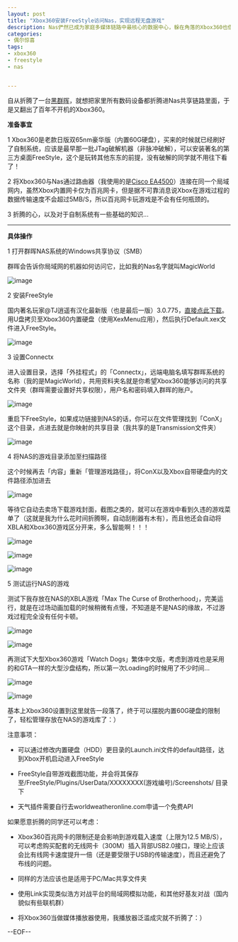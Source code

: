 ```yaml
---
layout: post
title: "Xbox360安装FreeStyle访问Nas，实现远程无盘游戏"
description: Nas俨然已成为家庭多媒体链路中最核心的数据中心，躲在角落的Xbox360也借着这次东风实现了远程无盘游戏...
categories:
- 偶尔惊喜
tags:
- xbox360
- freestyle
- nas


---
```


自从折腾了一台[黑群晖](http://www.besteric.com/2014/05/17/make-my-custom-nas/)，就想把家里所有数码设备都折腾进Nas共享链路里面，于是又翻出了百年不开机的Xbox360。

**准备事宜**

1 Xbox360是老款日版双65nm豪华版（内置60G硬盘），买来的时候就已经刷好了自制系统，应该是最早那一批JTag破解机器（非脉冲破解），可以安装著名的第三方桌面FreeStyle，这个是玩转其他东东的前提，没有破解的同学就不用往下看了！

2 将Xbox360与Nas通过路由器（我使用的是[Cisco EA4500](http://www.besteric.com/2013/06/01/ea4500-openbox/)）连接在同一个局域网内，虽然Xbox内置网卡仅为百兆网卡，但是据不可靠消息说Xbox在游戏过程的数据传输速度不会超过5MB/S，所以百兆网卡玩游戏是不会有任何瓶颈的。

3 折腾的心，以及对于自制系统有一些基础的知识...

----

**具体操作**

1 打开群晖NAS系统的Windows共享协议（SMB）

群晖会告诉你局域网的机器如何访问它，比如我的Nas名字就叫MagicWorld

![image](http://gtms04.alicdn.com/tps/i4/T1EtUJFPFXXXb4zN_o-600-342.png)

2 安装FreeStyle

国内著名玩家@TJ逍遥有汉化最新版（也是最后一版）3.0.775，[直接点此下载](http://t.cn/z8QJru5)。用U盘拷贝至Xbox360内置硬盘（使用XexMenu应用），然后执行Default.xex文件进入FreeStyle。

![image](http://gtms01.alicdn.com/tps/i1/T1XyZlFQldXXaOhx_o-600-338.jpg)

3 设置Connectx

进入设置目录，选择「外挂程式」的「Connectx」，远端电脑名填写群晖系统的名称（我的是MagicWorld），共用资料夹名就是你希望Xbox360能够访问的共享文件夹（群晖需要设置好共享权限），用户名和密码填入群晖的账户。

![image](http://gtms02.alicdn.com/tps/i2/T1SWgJFH4aXXaOhx_o-600-338.jpg)

重启下FreeStyle，如果成功链接到NAS的话，你可以在文件管理找到「ConX」这个目录，点进去就是你映射的共享目录（我共享的是Transmission文件夹）

![image](http://gtms04.alicdn.com/tps/i4/T1AywEFFxcXXaOhx_o-600-338.jpg)

4 将NAS的游戏目录添加至扫描路径

这个时候再去「内容」重新「管理游戏路径」，将ConX以及Xbox自带硬盘内的文件路径添加进去

![image](http://gtms01.alicdn.com/tps/i1/T1JGwJFFlaXXaOhx_o-600-338.jpg)

等待它自动去卖场下载游戏封面，截图之类的，就可以在游戏中看到久违的游戏菜单了（这就是我为什么花时间折腾啊，自动刮削器有木有），而且他还会自动将XBLA和Xbox360游戏区分开来，多么智能啊！！！

![image](http://gtms02.alicdn.com/tps/i2/T1P8cDFJdcXXaOhx_o-600-338.jpg)

![image](http://gtms04.alicdn.com/tps/i4/T1Xy3pFNdcXXaOhx_o-600-338.jpg)

![image](http://gtms01.alicdn.com/tps/i1/T1jxkIFONXXXaOhx_o-600-338.jpg)

5 测试运行NAS的游戏

测试下我存放在NAS的XBLA游戏「Max The Curse of Brotherhood」，完美运行，就是在过场动画加载的时候稍微有点慢，不知道是不是NAS的缘故，不过游戏过程完全没有任何卡顿。

![image](http://gtms02.alicdn.com/tps/i2/T11a3JFHBaXXaOhx_o-600-338.jpg)

![image](http://gtms03.alicdn.com/tps/i3/T1usoHFNhbXXaOhx_o-600-338.jpg)

再测试下大型Xbox360游戏「Watch Dogs」繁体中文版，考虑到游戏也是采用的和GTA一样的大型沙盘结构，所以第一次Loading的时候用了不少时间...

![image](http://gtms02.alicdn.com/tps/i2/T18okEFJleXXaOhx_o-600-338.jpg)

![image](http://gtms03.alicdn.com/tps/i3/T1UW3IFIRcXXaOhx_o-600-338.jpg)

基本上Xbox360设置到这里就告一段落了，终于可以摆脱内置60G硬盘的限制了，轻松管理存放在NAS的游戏库了：）

注意事项：

* 可以通过修改内置硬盘（HDD）更目录的Launch.ini文件的default路径，达到Xbox开机启动进入FreeStyle

* FreeStyle自带游戏截图功能，并会将其保存至/FreeStyle/Plugins/UserData/XXXXXXXX(游戏编号)/Screenshots/ 目录下 

* 天气插件需要自行去worldweatheronline.com申请一个免费API 

如果愿意折腾的同学还可以考虑：

* Xbox360百兆网卡的限制还是会影响到游戏载入速度（上限为12.5 MB/S），可以考虑购买配套的无线网卡（300M）插入背部USB2.0接口，理论上应该会比有线网卡速度提升一倍（还是要受限于USB的传输速度），而且还避免了布线的问题。

* 同样的方法应该也是适用于PC/Mac共享文件夹

* 使用Link实现类似浩方对战平台的局域网模拟功能，和其他好基友对战（国内貌似有些联机群）

* 将Xbox360当做媒体播放器使用，我播放器泛滥成灾就不折腾了：）


--EOF--